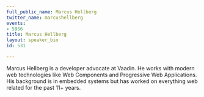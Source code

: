```yaml
---
full_public_name: Marcus Hellberg
twitter_name: marcushellberg
events:
- 5956
title: Marcus Hellberg
layout: speaker_bio
id: 531

---
```

Marcus Hellberg is a developer advocate at Vaadin. He works with modern web technologies like Web Components and Progressive Web Applications. His background is in embedded systems but has worked on everything web related for the past 11+ years. 